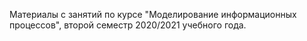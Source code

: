 Материалы с занятий по курсе "Моделирование информационных процессов", второй семестр 2020/2021 учебного года.
